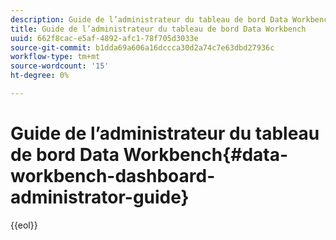 ```yaml
---
description: Guide de l’administrateur du tableau de bord Data Workbench
title: Guide de l’administrateur du tableau de bord Data Workbench
uuid: 662f8cac-e5af-4892-afc1-78f705d3033e
source-git-commit: b1dda69a606a16dccca30d2a74c7e63dbd27936c
workflow-type: tm+mt
source-wordcount: '15'
ht-degree: 0%

---
```



# Guide de l’administrateur du tableau de bord Data Workbench{#data-workbench-dashboard-administrator-guide}


{{eol}}
